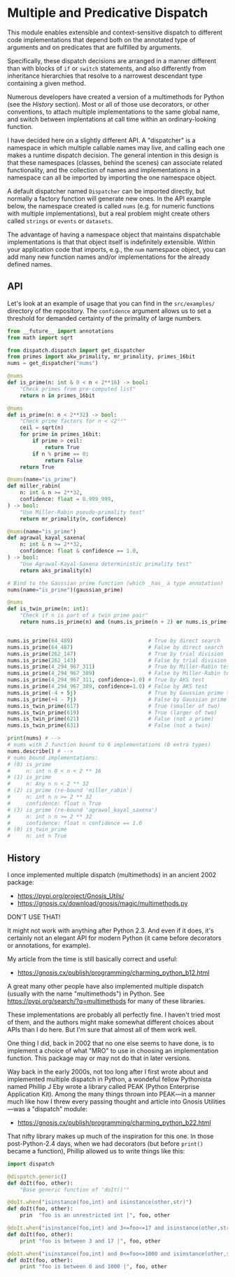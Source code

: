 # Multiple and Predicative Dispatch

This module enables extensible and context-sensitive dispatch to different
code implementations that depend both on the annotated type of arguments and
on predicates that are fulfilled by arguments.

Specifically, these dispatch decisions are arranged in a manner different than
with blocks of `if` or `switch` statements, and also differently from
inheritance hierarchies that resolve to a narrowest descendant type containing
a given method.

Numerous developers have created a version of a multimethods for Python (see
the _History_ section).  Most or all of those use decorators, or other
conventions, to attach multiple implementations to the same global name, and
switch between implentations at call time within an ordinary-looking function.

I have decided here on a slightly different API.  A "dispatcher" is a
namespace in which multiple callable names may live, and calling each one
makes a runtime dispatch decision. The general intention in this design is
that these namespaces (classes, behind the scenes) can associate related
functionality, and the collection of names and implementations in a namespace
can all be imported by importing the one namespace object.

A default dispatcher named `Dispatcher` can be imported directly, but normally
a factory function will generate new ones.  In the API example below, the
namespace created is called `nums` (e.g. for numeric functions with multiple
implementations), but a real problem might create others called `strings` or
`events` or `datasets`.

The advantage of having a namespace object that maintains dispatchable
implementations is that that object itself is indefinitely extensible.  Within
your application code that imports, e.g., the `num` namespace object, you can
add many new function names and/or implementations for the already defined
names.

## API

Let's look at an example of usage that you can find in the `src/examples/`
directory of the repository.  The `confidence` argument allows us to set
a threshold for demanded certainty of the primality of large numbers.

```python
from __future__ import annotations
from math import sqrt

from dispatch.dispatch import get_dispatcher
from primes import akw_primality, mr_primality, primes_16bit
nums = get_dispatcher("nums")

@nums
def is_prime(n: int & 0 < n < 2**16) -> bool:
    "Check primes from pre-computed list"
    return n in primes_16bit

@nums
def is_prime(n: n < 2**32) -> bool:
    "Check prime factors for n < √2³²"
    ceil = sqrt(n)
    for prime in primes_16bit:
        if prime > ceil:
            return True
        if n % prime == 0:
            return False
    return True

@nums(name="is_prime")
def miller_rabin(
    n: int & n >= 2**32, 
    confidence: float = 0.999_999,
) -> bool:
    "Use Miller-Rabin pseudo-primality test"
    return mr_primality(n, confidence)

@nums(name="is_prime")
def agrawal_kayal_saxena(
    n: int & n >= 2**32,
    confidence: float & confidence == 1.0,
) -> bool:
    "Use Agrawal-Kayal-Saxena deterministic primality test"
    return aks_primality(n)

# Bind to the Gaussian prime function (which _has_ a type annotation)
nums(name="is_prime")(gaussian_prime)  

@nums
def is_twin_prime(n: int):
    "Check if n is part of a twin prime pair"
    return nums.is_prime(n) and (nums.is_prime(n + 2) or nums.is_prime(n - 2))


nums.is_prime(64_489)                        # True by direct search
nums.is_prime(64_487)                        # False by direct search
nums.is_prime(262_147)                       # True by trial division
nums.is_prime(262_143)                       # False by trial division
nums.is_prime(4_294_967_311)                 # True by Miller-Rabin test
nums.is_prime(4_294_967_309)                 # False by Miller-Rabin test
nums.is_prime(4_294_967_311, confidence=1.0) # True by AKS test
nums.is_prime(4_294_967_309, confidence=1.0) # False by AKS test
nums.is_prime(-4 + 5j)                       # True by Gaussian prime test
nums.is_prime(+4 - 7j)                       # False by Gaussian prime test
nums.is_twin_prime(617)                      # True (smaller of two)
nums.is_twin_prime(619)                      # True (larger of two)
nums.is_twin_prime(621)                      # False (not a prime)
nums.is_twin_prime(631)                      # False (not a twin)

print(nums) # -->
# nums with 2 function bound to 6 implementations (0 extra types)
nums.describe() # -->
# nums bound implementations:
# (0) is_prime
#     n: int ∩ 0 < n < 2 ** 16
# (1) is_prime
#     n: Any ∩ n < 2 ** 32
# (2) is_prime (re-bound 'miller_rabin')
#     n: int ∩ n >= 2 ** 32
#     confidence: float ∩ True
# (3) is_prime (re-bound 'agrawal_kayal_saxena')
#     n: int ∩ n >= 2 ** 32
#     confidence: float ∩ confidence == 1.0
# (0) is_twin_prime
#     n: int ∩ True

```

## History

I once implemented multiple dispatch (multimethods) in an ancient 2002 package:

  * https://pypi.org/project/Gnosis_Utils/
  * https://gnosis.cx/download/gnosis/magic/multimethods.py

DON'T USE THAT!

It might not work with anything after Python 2.3.  And even if it does, it's
certainly not an elegant API for modern Python (it came before decorators or
annotations, for example).

My article from the time is still basically correct and useful:

  * https://gnosis.cx/publish/programming/charming_python_b12.html

A great many other people have also implemented multiple dispatch (usually with
the name "multimethods") in Python.  See https://pypi.org/search/?q=multimethods
for many of these libraries.  

These implementations are probably all perfectly fine.  I haven't tried most of
them, and the authors might make somewhat different choices about APIs than I do
here.  But I'm sure that almost all of them work well.

One thing I did, back in 2002 that no one else seems to have done, is to
implement a choice of what "MRO" to use in choosing an implementation function.
This package may or may not do that in later versions.

Way back in the early 2000s, not too long after I first wrote about and
implemented multiple dispatch in Python, a wondeful fellow Pythonista named
Phillip J Eby wrote a library called PEAK (Python Enterprise Application Kit).
Among the many things thrown into PEAK—in a manner much like how I threw every
passing thought and article into Gnosis Utilities—was a "dispatch" module:

  * https://gnosis.cx/publish/programming/charming_python_b22.html

That nifty library makes up much of the inspiration for this one.  In those
post-Python-2.4 days, when we had decorators (but before `print()` became a
function), Phillip allowed us to write things like this:

```python
import dispatch

@dispatch.generic()
def doIt(foo, other):
    "Base generic function of 'doIt()'"

@doIt.when("isinstance(foo,int) and isinstance(other,str)")
def doIt(foo, other):
    prin  "foo is an unrestricted int |", foo, other

@doIt.when("isinstance(foo,int) and 3<=foo<=17 and isinstance(other,str)")
def doIt(foo, other):
    print "foo is between 3 and 17 |", foo, other

@doIt.when("isinstance(foo,int) and 0<=foo<=1000 and isinstance(other,str)")
def doIt(foo, other):
    print "foo is between 0 and 1000 |", foo, other
```        
